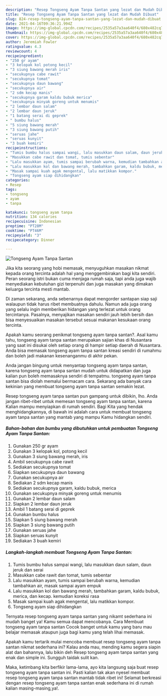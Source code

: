 ```yaml
---
description: "Resep Tongseng Ayam Tanpa Santan yang lezat dan Mudah Dibuat"
title: "Resep Tongseng Ayam Tanpa Santan yang lezat dan Mudah Dibuat"
slug: 824-resep-tongseng-ayam-tanpa-santan-yang-lezat-dan-mudah-dibuat
date: 2021-04-16T09:36:21.994Z
image: https://img-global.cpcdn.com/recipes/2535a57a3aa640f4/680x482cq70/tongseng-ayam-tanpa-santan-foto-resep-utama.jpg
thumbnail: https://img-global.cpcdn.com/recipes/2535a57a3aa640f4/680x482cq70/tongseng-ayam-tanpa-santan-foto-resep-utama.jpg
cover: https://img-global.cpcdn.com/recipes/2535a57a3aa640f4/680x482cq70/tongseng-ayam-tanpa-santan-foto-resep-utama.jpg
author: Jeremiah Fowler
ratingvalue: 4.3
reviewcount: 4
recipeingredient:
- "250 gr ayam"
- "3 kelopak kol potong kecil"
- "3 siung bawang merah iris"
- "secukupnya cabe rawit"
- "secukupnya tomat"
- "secukupnya daun bawang"
- "secukupnya air"
- "2 sdm kecap manis"
- "secukupnya garam kaldu bubuk merica"
- "secukupnya minyak goreng untuk menumis"
- "2 lembar daun salam"
- "2 lembar daun jeruk"
- "1 batang serai di geprek"
- " bumbu halus"
- "5 siung bawang merah"
- "3 siung bawang putih"
- "seruas jahe"
- "seruas kunyit"
- "3 buah kemiri"
recipeinstructions:
- "Tumis bumbu halus sampai wangi, lalu masukkan daun salam, daun jeruk dan serai"
- "Masukkan cabe rawit dan tomat, tumis sebentar"
- "Lalu masukkan ayam, tumis sampai berubah warna, kemudian tambahkan air, masak sampai ayam empuk"
- "Lalu masukkan kol dan bawang merah, tambahkan garam, kaldu bubuk, merica, dan kecap. kemudian koreksi rasa"
- "Masak sampai kuah agak mengental, lalu matikkan kompor."
- "Tongseng ayam siap dihidangkan"
categories:
- Resep
tags:
- tongseng
- ayam
- tanpa

katakunci: tongseng ayam tanpa 
nutrition: 134 calories
recipecuisine: Indonesian
preptime: "PT28M"
cooktime: "PT46M"
recipeyield: "3"
recipecategory: Dinner

---
```



![Tongseng Ayam Tanpa Santan](https://img-global.cpcdn.com/recipes/2535a57a3aa640f4/680x482cq70/tongseng-ayam-tanpa-santan-foto-resep-utama.jpg)

Jika kita seorang yang hobi memasak, menyuguhkan masakan nikmat kepada orang tercinta adalah hal yang menggembirakan bagi kita sendiri. Peran seorang istri bukan cuma menjaga rumah saja, tapi anda juga wajib menyediakan kebutuhan gizi terpenuhi dan juga masakan yang dimakan keluarga tercinta mesti mantab.

Di zaman  sekarang, anda sebenarnya dapat mengorder santapan siap saji walaupun tidak harus ribet membuatnya dahulu. Namun ada juga orang yang selalu ingin memberikan hidangan yang terlezat untuk orang tercintanya. Pasalnya, menyajikan masakan sendiri jauh lebih bersih dan bisa menyesuaikan masakan tersebut sesuai makanan kesukaan orang tercinta. 



Apakah kamu seorang penikmat tongseng ayam tanpa santan?. Asal kamu tahu, tongseng ayam tanpa santan merupakan sajian khas di Nusantara yang saat ini disukai oleh setiap orang di hampir setiap daerah di Nusantara. Anda bisa memasak tongseng ayam tanpa santan kreasi sendiri di rumahmu dan boleh jadi makanan kesenanganmu di akhir pekan.

Anda jangan bingung untuk menyantap tongseng ayam tanpa santan, karena tongseng ayam tanpa santan mudah untuk didapatkan dan juga kalian pun boleh memasaknya sendiri di tempatmu. tongseng ayam tanpa santan bisa diolah memalui bermacam cara. Sekarang ada banyak cara kekinian yang membuat tongseng ayam tanpa santan semakin lezat.

Resep tongseng ayam tanpa santan pun gampang untuk dibikin, lho. Anda jangan ribet-ribet untuk memesan tongseng ayam tanpa santan, karena Kalian mampu menyiapkan di rumah sendiri. Bagi Kita yang hendak menghidangkannya, di bawah ini adalah cara untuk membuat tongseng ayam tanpa santan yang mantab yang mampu Kamu hidangkan sendiri.

<!--inarticleads1-->

##### Bahan-bahan dan bumbu yang dibutuhkan untuk pembuatan Tongseng Ayam Tanpa Santan:

1. Gunakan 250 gr ayam
1. Gunakan 3 kelopak kol, potong kecil
1. Gunakan 3 siung bawang merah, iris
1. Ambil secukupnya cabe rawit
1. Sediakan secukupnya tomat
1. Siapkan secukupnya daun bawang
1. Gunakan secukupnya air
1. Sediakan 2 sdm kecap manis
1. Sediakan secukupnya garam, kaldu bubuk, merica
1. Gunakan secukupnya minyak goreng untuk menumis
1. Gunakan 2 lembar daun salam
1. Siapkan 2 lembar daun jeruk
1. Ambil 1 batang serai di geprek
1. Gunakan  bumbu halus
1. Siapkan 5 siung bawang merah
1. Siapkan 3 siung bawang putih
1. Gunakan seruas jahe
1. Siapkan seruas kunyit
1. Sediakan 3 buah kemiri




<!--inarticleads2-->

##### Langkah-langkah membuat Tongseng Ayam Tanpa Santan:

1. Tumis bumbu halus sampai wangi, lalu masukkan daun salam, daun jeruk dan serai
1. Masukkan cabe rawit dan tomat, tumis sebentar
1. Lalu masukkan ayam, tumis sampai berubah warna, kemudian tambahkan air, masak sampai ayam empuk
1. Lalu masukkan kol dan bawang merah, tambahkan garam, kaldu bubuk, merica, dan kecap. kemudian koreksi rasa
1. Masak sampai kuah agak mengental, lalu matikkan kompor.
1. Tongseng ayam siap dihidangkan




Ternyata resep tongseng ayam tanpa santan yang nikamt sederhana ini mudah banget ya! Kamu semua dapat mencobanya. Cara Membuat tongseng ayam tanpa santan Cocok banget untuk kamu yang baru mau belajar memasak ataupun juga bagi kamu yang telah lihai memasak.

Apakah kamu tertarik mulai mencoba membuat resep tongseng ayam tanpa santan nikmat sederhana ini? Kalau anda mau, mending kamu segera siapin alat dan bahannya, lalu bikin deh Resep tongseng ayam tanpa santan yang enak dan simple ini. Sungguh taidak sulit kan. 

Maka, ketimbang kita berfikir lama-lama, ayo kita langsung saja buat resep tongseng ayam tanpa santan ini. Pasti kalian tak akan nyesel membuat resep tongseng ayam tanpa santan mantab tidak ribet ini! Selamat berkreasi dengan resep tongseng ayam tanpa santan enak sederhana ini di rumah kalian masing-masing,ya!.

